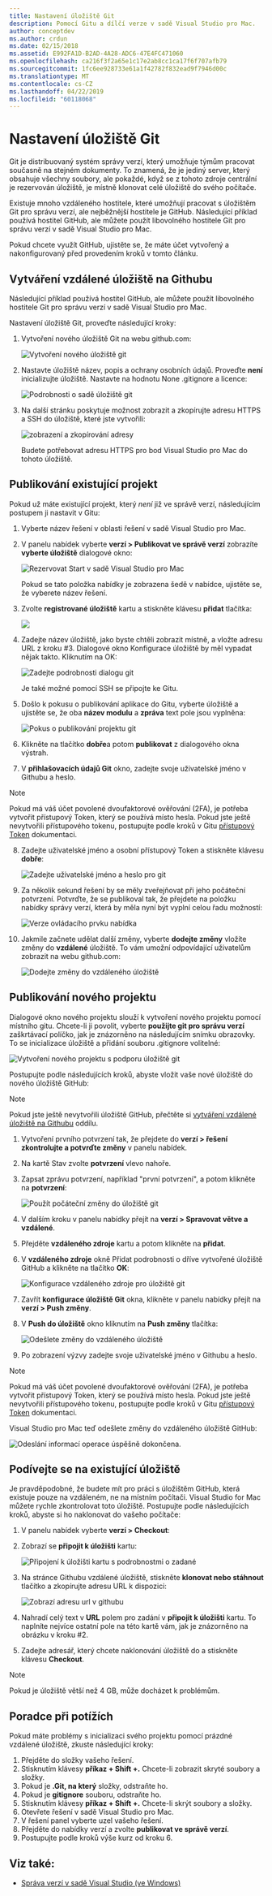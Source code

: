 ```yaml
---
title: Nastavení úložiště Git
description: Pomocí Gitu a dílčí verze v sadě Visual Studio pro Mac.
author: conceptdev
ms.author: crdun
ms.date: 02/15/2018
ms.assetid: E992FA1D-B2AD-4A28-ADC6-47E4FC471060
ms.openlocfilehash: ca216f3f2a65e1c17e2ab8cc1ca17f6f707afb79
ms.sourcegitcommit: 1fc6ee928733e61a1f42782f832ead9f7946d00c
ms.translationtype: MT
ms.contentlocale: cs-CZ
ms.lasthandoff: 04/22/2019
ms.locfileid: "60118068"
---
```

# <a name="set-up-a-git-repository"></a>Nastavení úložiště Git

Git je distribuovaný systém správy verzí, který umožňuje týmům pracovat současně na stejném dokumenty. To znamená, že je jediný server, který obsahuje všechny soubory, ale pokaždé, když se z tohoto zdroje centrální je rezervován úložiště, je místně klonovat celé úložiště do svého počítače.

Existuje mnoho vzdáleného hostitele, které umožňují pracovat s úložištěm Git pro správu verzí, ale nejběžnější hostitele je GitHub. Následující příklad používá hostitel GitHub, ale můžete použít libovolného hostitele Git pro správu verzí v sadě Visual Studio pro Mac.

Pokud chcete využít GitHub, ujistěte se, že máte účet vytvořený a nakonfigurovaný před provedením kroků v tomto článku.

## <a name="creating-a-remote-repo-on-github"></a>Vytváření vzdálené úložiště na Githubu

Následující příklad používá hostitel GitHub, ale můžete použít libovolného hostitele Git pro správu verzí v sadě Visual Studio pro Mac.

Nastavení úložiště Git, proveďte následující kroky:

1. Vytvoření nového úložiště Git na webu github.com:

    ![Vytvoření nového úložiště git](media/version-control-git1-sml.png)

2. Nastavte úložiště název, popis a ochrany osobních údajů. Proveďte **není** inicializujte úložiště. Nastavte na hodnotu None .gitignore a licence:

    ![Podrobnosti o sadě úložiště git](media/version-control-git2.png)

3. Na další stránku poskytuje možnost zobrazit a zkopírujte adresu HTTPS a SSH do úložiště, které jste vytvořili:

    ![zobrazení a zkopírování adresy](media/version-control-git3.png)

   Budete potřebovat adresu HTTPS pro bod Visual Studio pro Mac do tohoto úložiště.

## <a name="publishing-an-existing-project"></a>Publikování existující projekt

Pokud už máte existující projekt, který _není_ již ve správě verzí, následujícím postupem ji nastavit v Gitu:

1. Vyberte název řešení v oblasti řešení v sadě Visual Studio pro Mac.

2. V panelu nabídek vyberte **verzí > Publikovat ve správě verzí** zobrazíte **vyberte úložiště** dialogové okno:

    ![Rezervovat Start v sadě Visual Studio pro Mac](media/version-control-git4-sml.png)

    Pokud se tato položka nabídky je zobrazena šedě v nabídce, ujistěte se, že vyberete název řešení.

3. Zvolte **registrované úložiště** kartu a stiskněte klávesu **přidat** tlačítka:

    ![](media/version-control-git5.png)

4. Zadejte název úložiště, jako byste chtěli zobrazit místně, a vložte adresu URL z kroku #3. Dialogové okno Konfigurace úložiště by měl vypadat nějak takto. Kliknutím na OK:

    ![Zadejte podrobnosti dialogu git](media/version-control-git6.png)

    Je také možné pomocí SSH se připojte ke Gitu.

5. Došlo k pokusu o publikování aplikace do Gitu, vyberte úložiště a ujistěte se, že oba **název modulu** a **zpráva** text pole jsou vyplněna:

    ![Pokus o publikování projektu git](media/version-control-git7.png)

6. Klikněte na tlačítko **dobře**a potom **publikovat** z dialogového okna výstrah.

7. V **přihlašovacích údajů Git** okno, zadejte svoje uživatelské jméno v Githubu a heslo. 

> [!NOTE]
> Pokud má váš účet povolené dvoufaktorové ověřování (2FA), je potřeba vytvořit přístupový Token, který se používá místo hesla. Pokud jste ještě nevytvořili přístupového tokenu, postupujte podle kroků v Gitu [přístupový Token](https://help.github.com/articles/creating-an-access-token-for-command-line-use/) dokumentaci.

8. Zadejte uživatelské jméno a osobní přístupový Token a stiskněte klávesu **dobře**:

    ![Zadejte uživatelské jméno a heslo pro git](media/version-control-git9-sml.png)

9. Za několik sekund řešení by se měly zveřejňovat při jeho počáteční potvrzení. Potvrďte, že se publikoval tak, že přejdete na položku nabídky správy verzí, která by měla nyní být vyplní celou řadu možností:

    ![Verze ovládacího prvku nabídka](media/version-control-git10.png)

10. Jakmile začnete udělat další změny, vyberte **dodejte změny** vložíte změny do **vzdálené** úložiště. To vám umožní odpovídající uživatelům zobrazit na webu github.com:

    ![Dodejte změny do vzdáleného úložiště](media/version-control-git11.png)

## <a name="publishing-a-new-project"></a>Publikování nového projektu

Dialogové okno nového projektu slouží k vytvoření nového projektu pomocí místního gitu. Chcete-li ji povolit, vyberte **použijte git pro správu verzí** zaškrtávací políčko, jak je znázorněno na následujícím snímku obrazovky. To se inicializace úložiště a přidání souboru .gitignore volitelné:

![Vytvoření nového projektu s podporu úložiště git](media/version-control-git-publish-new1.png)

Postupujte podle následujících kroků, abyste vložit vaše nové úložiště do nového úložiště GitHub:

> [!NOTE]
> Pokud jste ještě nevytvořili úložiště GitHub, přečtěte si [vytváření vzdálené úložiště na Githubu](#creating-a-remote-repo-on-github) oddílu.

1. Vytvoření prvního potvrzení tak, že přejdete do **verzí > řešení zkontrolujte a potvrďte změny** v panelu nabídek.

2. Na kartě Stav zvolte **potvrzení** vlevo nahoře.

3. Zapsat zprávu potvrzení, například "první potvrzení", a potom klikněte na **potvrzení**:

    ![Použít počáteční změny do úložiště git](media/version-control-git-publish-new2.png)

4. V dalším kroku v panelu nabídky přejít na **verzí > Spravovat větve a vzdálené**.

5. Přejděte **vzdáleného zdroje** kartu a potom klikněte na **přidat**.

6. V **vzdáleného zdroje** okně Přidat podrobnosti o dříve vytvořené úložiště GitHub a klikněte na tlačítko **OK**:

    ![Konfigurace vzdáleného zdroje pro úložiště git](media/version-control-git-publish-new3.png)

7. Zavřít **konfigurace úložiště Git** okna, klikněte v panelu nabídky přejít na **verzí > Push změny**.

8. V **Push do úložiště** okno kliknutím na **Push změny** tlačítka:

    ![Odešlete změny do vzdáleného úložiště](media/version-control-git-publish-new4.png)

9. Po zobrazení výzvy zadejte svoje uživatelské jméno v Githubu a heslo.

> [!NOTE]
> Pokud má váš účet povolené dvoufaktorové ověřování (2FA), je potřeba vytvořit přístupový Token, který se používá místo hesla. Pokud jste ještě nevytvořili přístupového tokenu, postupujte podle kroků v Gitu [přístupový Token](https://help.github.com/articles/creating-an-access-token-for-command-line-use/) dokumentaci.

Visual Studio pro Mac teď odešlete změny do vzdáleného úložiště GitHub:

![Odeslání informací operace úspěšně dokončena.](media/version-control-git11.png)

## <a name="check-out-an-existing-repository"></a>Podívejte se na existující úložiště

Je pravděpodobné, že budete mít pro práci s úložištěm GitHub, která existuje pouze na vzdáleném, ne na místním počítači. Visual Studio for Mac můžete rychle zkontrolovat toto úložiště. Postupujte podle následujících kroků, abyste si ho naklonovat do vašeho počítače:

1. V panelu nabídek vyberte **verzí > Checkout**:

2. Zobrazí se **připojit k úložišti** kartu:

    ![Připojení k úložišti kartu s podrobnostmi o zadané](media/version-control-git13.png)

3. Na stránce Githubu vzdálené úložiště, stiskněte **klonovat nebo stáhnout** tlačítko a zkopírujte adresu URL k dispozici:

    ![Zobrazí adresu url v githubu](media/version-control-git14.png)

4. Nahradí celý text v **URL** polem pro zadání v **připojit k úložišti** kartu. To naplníte nejvíce ostatní pole na této kartě vám, jak je znázorněno na obrázku v kroku #2.

5. Zadejte adresář, který chcete naklonování úložiště do a stiskněte klávesu **Checkout**.

> [!NOTE]
> Pokud je úložiště větší než 4 GB, může docházet k problémům.

## <a name="troubleshooting"></a>Poradce při potížích

Pokud máte problémy s inicializaci svého projektu pomocí prázdné vzdálené úložiště, zkuste následující kroky:

1. Přejděte do složky vašeho řešení.
1. Stisknutím klávesy **příkaz + Shift +.** Chcete-li zobrazit skryté soubory a složky.
1. Pokud je **.Git, na který** složky, odstraňte ho.
1. Pokud je **gitignore** souboru, odstraňte ho.
1. Stisknutím klávesy **příkaz + Shift +.** Chcete-li skrýt soubory a složky.
1. Otevřete řešení v sadě Visual Studio pro Mac.
1. V řešení panel vyberte uzel vašeho řešení.
1. Přejděte do nabídky verzí a zvolte **publikovat ve správě verzí**.
1. Postupujte podle kroků výše kurz od kroku 6.

## <a name="see-also"></a>Viz také:

- [Správa verzí v sadě Visual Studio (ve Windows)](/visualstudio/version-control/)
